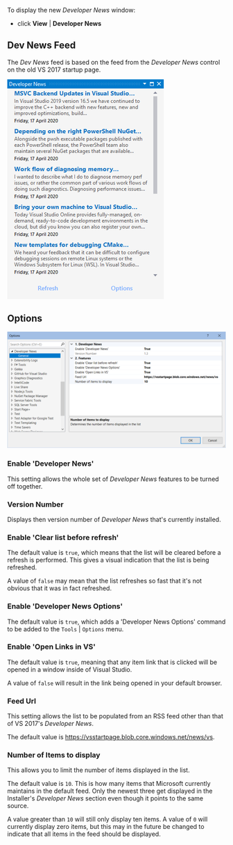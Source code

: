 To display the new *Developer News* window:

- click **View** | **Developer News**

## Dev News Feed

The _Dev News_ feed is based on the feed from the _Developer News_ control on the old VS 2017 startup page.

![Dev News](assets/images/dev-news.png)

## Options

![General Options](assets/images/general-options.png)

### Enable 'Developer News'

This setting allows the whole set of _Developer News_ features to be turned off together.

### Version Number

Displays then version number of _Developer News_ that's currently installed.

### Enable 'Clear list before refresh'

The default value is `true`, which means that the list will be cleared before a refresh is performed.
This gives a visual indication that the list is being refreshed.

A value of `false` may mean that the list refreshes so fast that it's not obvious that it was in fact refreshed.

### Enable 'Developer News Options'

The default value is `true`, which adds a 'Developer News Options' command to be added to the `Tools` | `Options` menu.

### Enable 'Open Links in VS'

The default value is `true`, meaning that any item link that is clicked will be opened in a window
inside of Visual Studio.

A value of `false` will result in the link being opened in your default browser.

### Feed Url

This setting allows the list to be populated from an RSS feed other than that of VS 2017's _Developer News_.

The default value is https://vsstartpage.blob.core.windows.net/news/vs.

### Number of Items to display

This allows you to limit the number of items displayed in the list.

The default value is `10`. This is how many items that Microsoft currently maintains in the default feed.
Only the newest three get displayed in the Installer's _Developer News_ section even though it points to the same source.

A value greater than `10` will still only display ten items. A value of `0` will currently display zero items,
but this may in the future be changed to indicate that all items in the feed should be displayed.